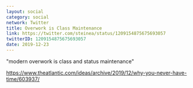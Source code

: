 ```yaml
---
layout: social
category: social
network: Twitter
title: Overwork is Class Maintenance
link: https://twitter.com/steinea/status/1209154875675693057
twitterID: 1209154875675693057
date: 2019-12-23
---
```


"modern overwork is class and status maintenance"

<https://www.theatlantic.com/ideas/archive/2019/12/why-you-never-have-time/603937/>
